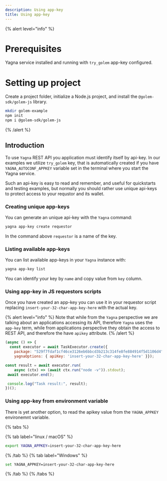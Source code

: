 ```yaml
---
description: Using app-key
title: Using app-key
---
```


{% alert level="info" %}

# Prerequisites 
Yagna service installed and running with `try_golem` app-key configured.

# Setting up project

Create a project folder, initialize a Node.js project, and install the `@golem-sdk/golem-js` library.

```bash
mkdir golem-example
npm init
npm i @golem-sdk/golem-js
```
{% /alert %}

## Introduction

To use `Yagna` REST API you application must identify itself by api-key.
In our examples we utilize `try_golem` key, that is automatically created if you have `YAGNA_AUTOCONF_APPKEY` variable set in the terminal where you start the Yagna service.

Such an api-key is easy to read and remember, and useful for quickstarts and testing examples, but normally you should rather use unique api-keys to protect access to your requstor and its wallet.

### Creating unique app-keys

You can generate an unique api-key with the `Yagna` command:

```bash
yagna app-key create requestor
```

In the command above `requestor` is a name of the key.

### Listing available app-keys

You can list available app-keys in your `Yagna` instance with:

```bash
yagna app-key list
```

You can identify your key by `name` and copy value from  `key` column.

### Using app-key in JS requestors scripts

Once you have created an app-key you can use it in your requestor script replacing `insert-your-32-char-app-key-here` with the actual key.

{% alert level="info" %}
Note that while from the `Yagna` perspective we are talking about an applications accessing its API, therefore `Yagna` uses the `app-key` term, while from applications perspective they obtain the access to REST API, and therefore the have `apikey` attribute.
{% /alert %}

```js
(async () => {
  const executor = await TaskExecutor.create({
    package: "529f7fdaf1cf46ce3126eb6bbcd3b213c314fe8fe884914f5d1106d4",    
    yagnaOptions: { apiKey: 'insert-your-32-char-app-key-here' }});

const result = await executor.run(
    async (ctx) => (await ctx.run("node -v")).stdout);
 await executor.end();

 console.log("Task result:", result);
})();
```

### Using app-key from environment variable

There is yet another option, to read the apikey value from the `YAGNA_APPKEY` environemnt variable.

{% tabs %}

{% tab label="linux / macOS" %}
```bash
export YAGNA_APPKEY=insert-your-32-char-app-key-here
```
{% /tab %}
{% tab label="Windows" %}

```bash
set YAGNA_APPKEY=insert-your-32-char-app-key-here
```
{% /tab %}
{% /tabs %}

